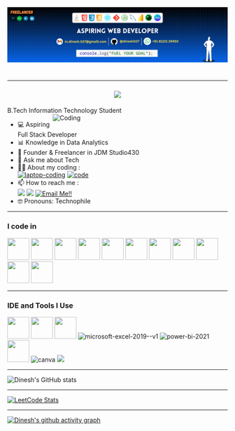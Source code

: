 <img align="right" src="images/header.png" alt="dinesh30" >
<br><br><br><br><br><br><br><br><br>
<hr>
<h3 align="center">
  <a href="https://git.io/typing-svg">
    <img src="https://readme-typing-svg.herokuapp.com/?lines=Hello,+There!+👋;Welcome+to+my+Profile...!&center=true&size=25&color=F0DC4E&weight=900">
  </a>
</h3>

B.Tech Information Technology Student
<img align="right" alt="Coding" width="400" height=auto src="https://user-images.githubusercontent.com/74038190/225813708-98b745f2-7d22-48cf-9150-083f1b00d6c9.gif"/>

- 💻 Aspiring Full Stack Developer
- 📊 Knowledge in Data Analytics
- 🎨 Founder & Freelancer in JDM Studio430
- 💬 Ask me about Tech
- 👨‍💻 About my coding :
<br /> [<img src="https://img.icons8.com/fluency/48/laptop-coding.png" alt="laptop-coding" />](https://www.skillrack.com/faces/resume.xhtml?id=444147&key=Skillrackresume430) [<img src="https://img.icons8.com/color/48/code.png" alt="code" />](https://leetcode.com/u/Dinesh_coder30/) 
- 📫 How to reach me :
<br /> [<img src="https://img.shields.io/badge/LinkedIn-0077B5?style=for-the-badge&logo=linkedin&logoColor=white" />](https://in.linkedin.com/in/m-dinesh-jdm430d07?) [<img src="https://img.shields.io/badge/instagram-d62976?style=for-the-badge&logo=instagram&logoColor=white" />](https://www.instagram.com/_dinx_pvt_430?igsh=MTF3NTQ4YmxkcWg0OA==)
<a href="mailto:m.dinesh.it27@gmail.com">![Email Me!!](https://img.shields.io/badge/Gmail-D14836?style=for-the-badge&logo=gmail&logoColor=white)</a>
- 🤓 Pronouns: Technophile

<hr>

### I code in
<img height="50" width="50" src="https://img.icons8.com/color/48/000000/python.png" /> <img height="50" width="50" src="https://img.icons8.com/color/48/000000/c-programming.png" /> <img height="50" width="50" src="https://img.icons8.com/color/48/000000/java-coffee-cup-logo.png" /> <img height="50" width="50" src="https://img.icons8.com/color/48/000000/html-5.png" /> <img height="50" width="50" src="https://img.icons8.com/color/48/000000/css3.png" /> <img height="50" width="50" src="https://img.icons8.com/color/48/000000/bootstrap.png" />
<img height="50" width="50" src="https://img.icons8.com/color/48/000000/javascript.png"/> <img height="50" width="50" src="https://img.icons8.com/color/48/000000/react-native.png"/> <img height="50" width="50" src="https://img.icons8.com/color/48/000000/mysql-logo.png"/> <img height="50" width="50" src="https://img.icons8.com/color/48/000000/mongodb.png"/> <img height="50" width="50" src="https://img.icons8.com/color/48/000000/nodejs.png"/>

<hr>

### IDE and Tools I Use
<img height="50" width="50" src="https://img.icons8.com/color/48/000000/visual-studio-code-2019.png"/> <img height="50" width="50" src="https://img.icons8.com/color/50/000000/git.png"/> <img height="50" width="50" src="https://img.icons8.com/doodle/48/000000/adobe-photoshop.png"/> <img width="48" height="48" src="https://img.icons8.com/color/48/microsoft-excel-2019--v1.png" alt="microsoft-excel-2019--v1"/> <img width="50" height="50" src="https://img.icons8.com/fluency/50/power-bi-2021.png" alt="power-bi-2021"/> <img height="50" width="50" src="https://img.icons8.com/color/48/000000/figma--v1.png"/> <img width="50" height="50" src="https://img.icons8.com/fluency/48/canva.png" alt="canva"/> <img height="50" src="https://img.shields.io/badge/Netlify-00C7B7?style=for-the-badge&logo=netlify&logoColor=white"/> 

<hr>

![Dinesh's GitHub stats](https://github-readme-stats.vercel.app/api?username=dineshit27&theme)

<hr>

[![LeetCode Stats](https://leetcard.jacoblin.cool/Dinesh_coder30?theme=dark&font=Tiro%20Bangla&ext=activity)](https://leetcode.com/Dinesh_coder30)

<hr>

[![Dinesh's github activity graph](https://github-readme-activity-graph.vercel.app/graph?username=dineshit27&bg_color=000000&color=ffffff&line=00ff00&point=ffffff&area=true&hide_border=true)](https://github.com/dineshit27/github-readme-activity-graph)

